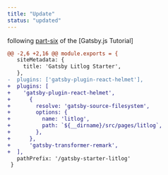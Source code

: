 ```yaml
---
title: "Update"
status: "updated"
---
```

following [part-six](https://next.gatsbyjs.org/tutorial/part-six/) of the [Gatsby.js Tutorial]
```diff
@@ -2,6 +2,16 @@ module.exports = {
   siteMetadata: {
     title: 'Gatsby Litlog Starter',
   },
-  plugins: ['gatsby-plugin-react-helmet'],
+  plugins: [
+    'gatsby-plugin-react-helmet',
+      {
+        resolve: 'gatsby-source-filesystem',
+        options: {
+          name: 'litlog',
+          path: `${__dirname}/src/pages/litlog`,
+        },
+      },
+      'gatsby-transformer-remark',
+  ],
   pathPrefix: '/gatsby-starter-litlog'
 }
```
